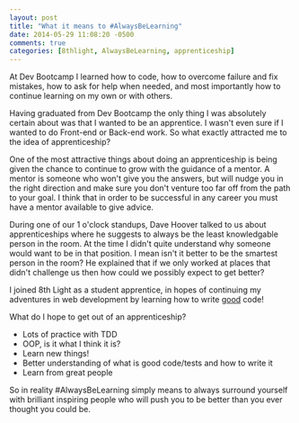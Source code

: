 ```yaml
---
layout: post
title: "What it means to #AlwaysBeLearning"
date: 2014-05-29 11:08:20 -0500
comments: true
categories: [8thlight, AlwaysBeLearning, apprenticeship]
---
```


At Dev Bootcamp I learned how to code, how to overcome failure and fix mistakes, how to ask for help when needed, and most importantly how to continue learning on my own or with others.

Having graduated from Dev Bootcamp the only thing I was absolutely certain about was that I wanted to be an apprentice. I wasn't even sure if I wanted to do Front-end or Back-end work. So what exactly attracted me to the idea of apprenticeship?
<!-- more -->
One of the most attractive things about doing an apprenticeship is being given the chance to continue to grow with the guidance of a mentor. A mentor is someone who won't give you the answers, but will nudge you in the right direction and make sure you don't venture too far off from the path to your goal. I think that in order to be successful in any career you must have a mentor available to give advice.

During one of our 1 o'clock standups, Dave Hoover talked to us about apprenticeships where he suggests to always be the least knowledgable person in the room. At the time I didn't quite understand why someone would want to be in that position. I mean isn't it better to be the smartest person in the room? He explained that if we only worked at places that didn't challenge us then how could we possibly expect to get better?

I joined 8th Light as a student apprentice, in hopes of continuing my adventures in web development by learning how to write <u>good</u> code!

What do I hope to get out of an apprenticeship?  
  * Lots of practice with TDD  
  * OOP, is it what I think it is?  
  * Learn new things!  
  * Better understanding of what is good code/tests and how to write it   
  * Learn from great people

So in reality #AlwaysBeLearning simply means to always surround yourself with brilliant inspiring people who will push you to be better than you ever thought you could be.